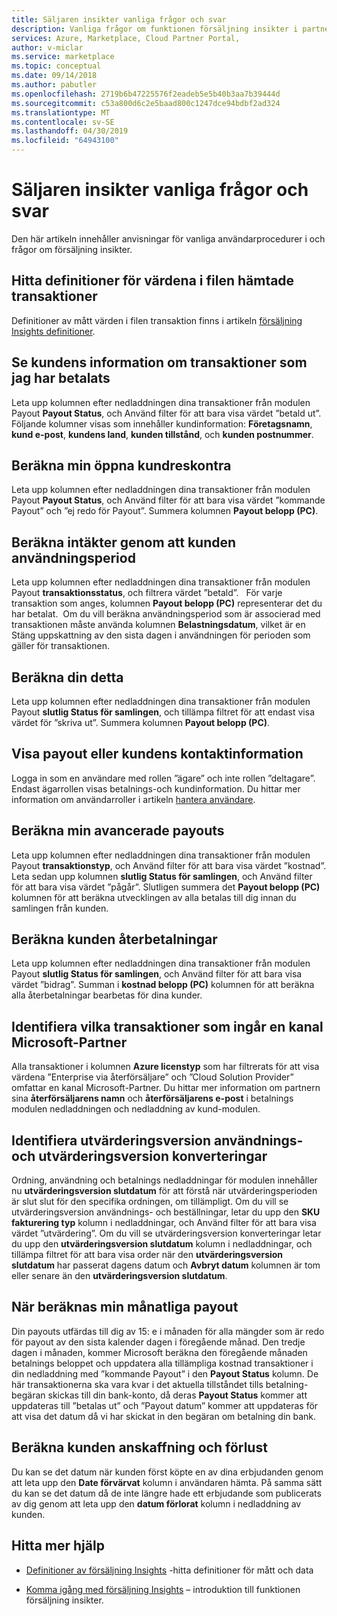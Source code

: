 ```yaml
---
title: Säljaren insikter vanliga frågor och svar
description: Vanliga frågor om funktionen försäljning insikter i partnerportalen i molnet.
services: Azure, Marketplace, Cloud Partner Portal,
author: v-miclar
ms.service: marketplace
ms.topic: conceptual
ms.date: 09/14/2018
ms.author: pabutler
ms.openlocfilehash: 2719b6b47225576f2eadeb5e5b40b3aa7b39444d
ms.sourcegitcommit: c53a800d6c2e5baad800c1247dce94bdbf2ad324
ms.translationtype: MT
ms.contentlocale: sv-SE
ms.lasthandoff: 04/30/2019
ms.locfileid: "64943100"
---
```

<a name="seller-insights-faq"></a>Säljaren insikter vanliga frågor och svar
===================

Den här artikeln innehåller anvisningar för vanliga användarprocedurer i och frågor om försäljning insikter.


<a name="find-definitions-for-the-values-in-the-downloaded-transaction-file"></a>Hitta definitioner för värdena i filen hämtade transaktioner
------------------------------------------------------------------

Definitioner av mått värden i filen transaktion finns i artikeln [försäljning Insights definitioner](./si-insights-definitions-v4.md).


<a name="see-customer-details-of-transactions-for-which-ive-been-paid"></a>Se kundens information om transaktioner som jag har betalats
-------------------------------------------------------------

Leta upp kolumnen efter nedladdningen dina transaktioner från modulen Payout **Payout Status**, och Använd filter för att bara visa värdet ”betald ut”. Följande kolumner visas som innehåller kundinformation: **Företagsnamn**, **kund e-post**, **kundens land**, **kunden tillstånd**, och **kunden postnummer**.


<a name="calculate-my-open-accounts-receivable"></a>Beräkna min öppna kundreskontra
-------------------------------------

Leta upp kolumnen efter nedladdningen dina transaktioner från modulen Payout **Payout Status**, och Använd filter för att bara visa värdet ”kommande Payout” och ”ej redo för Payout”. Summera kolumnen **Payout belopp (PC)**.


<a name="calculate-revenue-by-customer-usage-period"></a>Beräkna intäkter genom att kunden användningsperiod
------------------------------------------

Leta upp kolumnen efter nedladdningen dina transaktioner från modulen Payout **transaktionsstatus**, och filtrera värdet ”betald”.   För varje transaktion som anges, kolumnen **Payout belopp (PC)** representerar det du har betalat.  Om du vill beräkna användningsperiod som är associerad med transaktionen måste använda kolumnen **Belastningsdatum**, vilket är en Stäng uppskattning av den sista dagen i användningen för perioden som gäller för transaktionen.


<a name="calculate-your-bad-debt"></a>Beräkna din detta
---------------------

Leta upp kolumnen efter nedladdningen dina transaktioner från modulen Payout **slutlig Status för samlingen**, och tillämpa filtret för att endast visa värdet för ”skriva ut”. Summera kolumnen **Payout belopp (PC)**.


<a name="view-payout-or-customer-contact-information"></a>Visa payout eller kundens kontaktinformation
-------------------------------------------

Logga in som en användare med rollen ”ägare” och inte rollen ”deltagare”. Endast ägarrollen visas betalnings-och kundinformation. Du hittar mer information om användarroller i artikeln [hantera användare](./cloud-partner-portal-manage-users.md).


<a name="calculate-my-advance-payouts"></a>Beräkna min avancerade payouts
----------------------------

Leta upp kolumnen efter nedladdningen dina transaktioner från modulen Payout **transaktionstyp**, och Använd filter för att bara visa värdet ”kostnad”. Leta sedan upp kolumnen **slutlig Status för samlingen**, och Använd filter för att bara visa värdet ”pågår”. Slutligen summera det **Payout belopp (PC)** kolumnen för att beräkna utvecklingen av alla betalas till dig innan du samlingen från kunden.


<a name="calculate-customer-refunds"></a>Beräkna kunden återbetalningar
--------------------------

Leta upp kolumnen efter nedladdningen dina transaktioner från modulen Payout **slutlig Status för samlingen**, och Använd filter för att bara visa värdet ”bidrag”. Summan i **kostnad belopp (PC)** kolumnen för att beräkna alla återbetalningar bearbetas för dina kunder.


<a name="identify-which-transactions-involved-a-microsoft-channel-partner"></a>Identifiera vilka transaktioner som ingår en kanal Microsoft-Partner
----------------------------------------------------------------

Alla transaktioner i kolumnen **Azure licenstyp** som har filtrerats för att visa värdena ”Enterprise via återförsäljare” och ”Cloud Solution Provider” omfattar en kanal Microsoft-Partner. Du hittar mer information om partnern sina **återförsäljarens namn** och **återförsäljarens e-post** i betalnings modulen nedladdningen och nedladdning av kund-modulen.


<a name="identify-trial-usage-and-trial-conversions"></a>Identifiera utvärderingsversion användnings- och utvärderingsversion konverteringar
------------------------------------------

Ordning, användning och betalnings nedladdningar för modulen innehåller nu **utvärderingsversion slutdatum** för att förstå när utvärderingsperioden är slut slut för den specifika ordningen, om tillämpligt. Om du vill se utvärderingsversion användnings- och beställningar, letar du upp den **SKU fakturering typ** kolumn i nedladdningar, och Använd filter för att bara visa värdet ”utvärdering”. Om du vill se utvärderingsversion konverteringar letar du upp den **utvärderingsversion slutdatum** kolumn i nedladdningar, och tillämpa filtret för att bara visa order när den **utvärderingsversion slutdatum** har passerat dagens datum och **Avbryt datum** kolumnen är tom eller senare än den **utvärderingsversion slutdatum**.


<a name="when-is-my-monthly-payout-calculated"></a>När beräknas min månatliga payout
------------------------------------

Din payouts utfärdas till dig av 15: e i månaden för alla mängder som är redo för payout av den sista kalender dagen i föregående månad. Den tredje dagen i månaden, kommer Microsoft beräkna den föregående månaden betalnings beloppet och uppdatera alla tillämpliga kostnad transaktioner i din nedladdning med ”kommande Payout” i den **Payout Status** kolumn. De här transaktionerna ska vara kvar i det aktuella tillståndet tills betalning-begäran skickas till din bank-konto, då deras **Payout Status** kommer att uppdateras till ”betalas ut” och ”Payout datum” kommer att uppdateras för att visa det datum då vi har skickat in den begäran om betalning din bank.


<a name="calculate-customer-acquisition-and-loss"></a>Beräkna kunden anskaffning och förlust
---------------------------------------

Du kan se det datum när kunden först köpte en av dina erbjudanden genom att leta upp den **Date förvärvat** kolumn i användaren hämta. På samma sätt du kan se det datum då de inte längre hade ett erbjudande som publicerats av dig genom att leta upp den **datum förlorat** kolumn i nedladdning av kunden.


<a name="finding-more-help"></a>Hitta mer hjälp
-----------------

- [Definitioner av försäljning Insights](./si-insights-definitions-v4.md) -hitta definitioner för mått och data

- [Komma igång med försäljning Insights](./si-getting-started.md) – introduktion till funktionen försäljning insikter.

